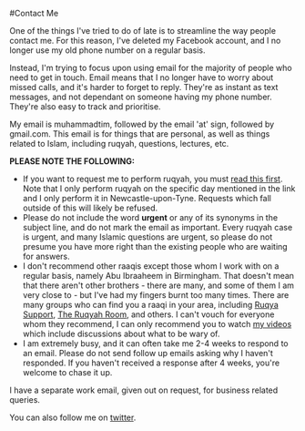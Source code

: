 [title: Contact Muhammad Tim Humble - muhammadtim.com]:/
[menu: Contact Me]:/
[menu-locgroup: primary]:/
[order: 3]:/

#Contact Me

One of the things I've tried to do of late is to streamline the way people contact me. For this reason, I've deleted my Facebook account, and I no longer use my old phone number on a regular basis. 

Instead, I'm trying to focus upon using email for the majority of people who need to get in touch. Email means that I no longer have to worry about missed calls, and it's harder to forget to reply. They're as instant as text messages, and not dependant on someone having my phone number. They're also easy to track and prioritise.

My email is muhammadtim, followed by the email 'at' sign, followed by gmail.com. This email is for things that are personal, as well as things related to Islam, including ruqyah, questions, lectures, etc.

**PLEASE NOTE THE FOLLOWING:**

* If you want to request me to perform ruqyah, you must [read this first](/ruqyah). Note that I only perform ruqyah on the specific day mentioned in the link and I only perform it in Newcastle-upon-Tyne. Requests which fall outside of this will likely be refused.
* Please do not include the word **urgent** or any of its synonyms in the subject line, and do not mark the email as important. Every ruqyah case is urgent, and many Islamic questions are urgent, so please do not presume you have more right than the existing people who are waiting for answers.
* I don't recommend other raaqis except those whom I work with on a regular basis, namely Abu Ibraaheem in Birmingham. That doesn't mean that there aren't other brothers - there are many, and some of them I am very close to - but I've had my fingers burnt too many times. There are many groups who can find you a raaqi in your area, including [Ruqya Support](http://ruqyasupport.com/), [The Ruqyah Room](https://en-gb.facebook.com/TheRuqyaRoom), and others. I can't vouch for everyone whom they recommend, I can only recommend you to watch [my videos](/video) which include discussions about what to be wary of.
* I am extremely busy, and it can often take me 2-4 weeks to respond to an email. Please do not send follow up emails asking why I haven't responded. If you haven't received a response after 4 weeks, you're welcome to chase it up.  

I have a separate work email, given out on request, for business related queries.

You can also follow me on [twitter](http://twitter.com/muhammadtim).

